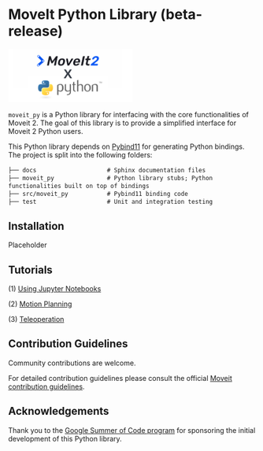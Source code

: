 # MoveIt Python Library (beta-release)
<img src="./banner.png" width="50%">

`moveit_py` is a Python library for interfacing with the core functionalities of Moveit 2. 
The goal of this library is to provide a simplified interface for Moveit 2 Python users. 

This Python library depends on [Pybind11](https://pybind11.readthedocs.io/en/stable/index.html) for generating Python bindings.
The project is split into the following folders: 

    ├── docs                    # Sphinx documentation files
    ├── moveit_py               # Python library stubs; Python functionalities built on top of bindings
    ├── src/moveit_py           # Pybind11 binding code
    ├── test                    # Unit and integration testing
   
 

## Installation
Placeholder


## Tutorials
(1) [Using Jupyter Notebooks]()

(2) [Motion Planning]()

(3) [Teleoperation]()

## Contribution Guidelines
Community contributions are welcome. 

For detailed contribution guidelines please consult the official [Moveit contribution guidelines](https://moveit.ros.org/documentation/contributing/).

## Acknowledgements
Thank you to the [Google Summer of Code program](https://summerofcode.withgoogle.com/) for sponsoring the initial development of this Python library. 
